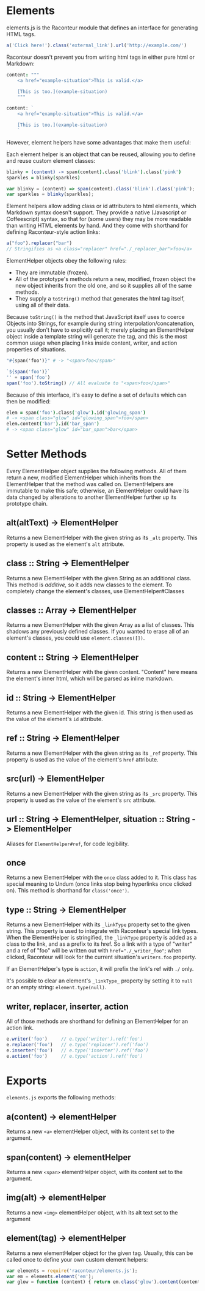 # Elements

elements.js is the Raconteur module that defines an interface for generating HTML tags.

```javascript
a('Click here!').class('external_link').url('http://example.com/')
```

Raconteur doesn't prevent you from writing html tags in either pure html or Markdown:

```coffeescript
content: """
    <a href="example-situation">This is valid.</a>

    [This is too.](example-situation)
    """
```
```javascript
content: `
    <a href="example-situation">This is valid.</a>

    [This is too.](example-situation)
    `
```

However, element helpers have some advantages that make them useful:

Each element helper is an object that can be reused, allowing you to define and reuse custom element classes:

```coffeescript
blinky = (content) -> span(content).class('blink').class('pink')
sparkles = blinky(sparkles)
```
```javascript
var blinky = (content) => span(content).class('blink').class('pink');
var sparkles = blinky(sparkles);
```

Element helpers allow adding class or id attributers to html elements, which Markdown syntax doesn't support. They provide a native (Javascript or Coffeescript) syntax, so that for (some users) they may be more readable than writing HTML elements by hand. And they come with shorthand for defining Raconteur-style action links:

```javascript
a("foo").replacer("bar")
// Stringifies as <a class="replacer" href="./_replacer_bar">foo</a>
```

ElementHelper objects obey the following rules:

- They are immutable (frozen).
- All of the prototype's methods return a new, modified, frozen object the new object inherits from the old one, and so it supplies all of the same methods.
- They supply a `toString()` method that generates the html tag itself, using all of their data.

Because `toString()` is the method that JavaScript itself uses to coerce Objects into Strings, for example during string interpolation/concatenation, you usually don't have to explicitly call it; merely placing an ElementHelper object inside a template string will generate the tag, and this is the most common usage when placing links inside content, writer, and action properties of situations.

```coffeescript
"#{span('foo')}" # -> "<span>foo</span>"
```
```javascript
`${span('foo')}`
'' + span('foo')
span('foo').toString() // All evaluate to "<span>foo</span>"
```

Because of this interface, it's easy to define a set of defaults which can then be modified:

```coffeescript
elem = span('foo').class('glow').id('glowing_span')
# -> <span class="glow" id="glowing_span">foo</span>
elem.content('bar').id('bar_span')
# -> <span class="glow" id="bar_span">bar</span>
```

# Setter Methods

Every ElementHelper object supplies the following methods. All of them return a new, modified ElementHelper which inherits from the ElementHelper that the method was called on. ElementHelpers are immutable to make this safe; otherwise, an ElementHelper could have its data changed by alterations to another ElementHelper further up its prototype chain.

## alt(altText) -> ElementHelper

Returns a new ElementHelper with the given string as its `_alt` property. This property is used as the element's `alt` attribute.

## class :: String -> ElementHelper

Returns a new ElementHelper with the given String as an additional class. This method is *additive,* so it adds new classes to the element. To completely change the element's classes, use ElementHelper#Classes

## classes :: Array -> ElementHelper

Returns a new ElementHelper with the given Array as a list of classes. This shadows any previously defined classes. If you wanted to erase all of an element's classes, you could use `element.classes([])`.

## content :: String -> ElementHelper

Returns a new ElementHelper with the given content. "Content" here means the element's inner html, which will be parsed as inline markdown.

## id :: String -> ElementHelper

Returns a new ElementHelper with the given id. This string is then used as the value of the element's `id` attribute.

## ref :: String -> ElementHelper

Returns a new ElementHelper with the given string as its `_ref` property. This property is used as the value of the element's `href` attribute.

## src(url) -> ElementHelper

Returns a new ElementHelper with the given string as its `_src` property. This property is used as the value of the element's `src` attribute.

## url :: String -> ElementHelper, situation :: String -> ElementHelper

Aliases for `ElementHelper#ref`, for code legibility.

## once

Returns a new ElementHelper with the `once` class added to it. This class has special meaning to Undum (once links stop being hyperlinks once clicked on). This method is shorthand for `class('once')`.

## type :: String -> ElementHelper

Returns a new ElementHelper with its `_linkType` property set to the given string. This property is used to integrate with Raconteur's special link types. When the ElementHelper is stringified, the `_linkType` property is added as a class to the link, and as a prefix to its href. So a link with a type of "writer" and a ref of "foo" will be written out with `href="./_writer_foo"`; when clicked, Raconteur will look for the current situation's `writers.foo` property.

If an ElementHelper's type is `action`, it will prefix the link's ref with `./` only.

It's possible to clear an element's `_linkType_` property by setting it to `null` or an empty string: `element.type(null)`.

## writer, replacer, inserter, action

All of those methods are shorthand for defining an ElementHelper for an action link.

```javascript
e.writer('foo')     // e.type('writer').ref('foo')
e.replacer('foo')   // e.type('replacer').ref('foo')
e.inserter('foo')   // e.type('inserter').ref('foo')
e.action('foo')     // e.type('action').ref('foo')
```

# Exports

`elements.js` exports the following methods:

## a(content) -> elementHelper

Returns a new `<a>` elementHelper object, with its content set to the argument.

## span(content) -> elementHelper

Returns a new `<span>` elementHelper object, with its content set to the argument.

## img(alt) -> elementHelper

Returns a new `<img>` elementHelper object, with its alt text set to the argument

## element(tag) -> elementHelper

Returns a new elementHelper object for the given tag. Usually, this can be called once to define your own custom element helpers:

```javascript
var elements = require('raconteur/elements.js');
var em = elements.element('em');
var glow = function (content) { return em.class('glow').content(content); };
```
